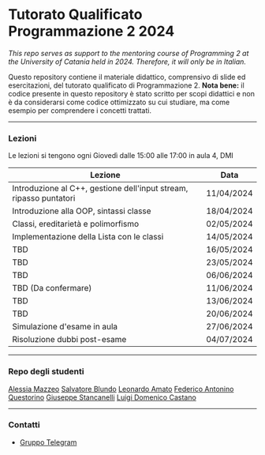 # Tutorato Qualificato Programmazione 2 2024

_This repo serves as support to the mentoring course of Programming 2 at the University of Catania held in 2024. Therefore, it will only be in Italian._

Questo repository contiene il materiale didattico, comprensivo di slide ed esercitazioni, del tutorato qualificato di Programmazione 2.
**Nota bene:** il codice presente in questo repository è stato scritto per scopi didattici e non è da considerarsi come codice ottimizzato su cui studiare, ma come esempio per comprendere i concetti trattati.

---

### Lezioni

Le lezioni si tengono ogni Giovedì dalle 15:00 alle 17:00 in aula 4, DMI

| Lezione                                                   | Data       |
| --------------------------------------------------------- | ---------- |
| Introduzione al C++, gestione dell'input stream, ripasso puntatori | 11/04/2024 |
| Introduzione alla OOP, sintassi classe | 18/04/2024 |
| Classi, ereditarietà e polimorfismo | 02/05/2024 |
| Implementazione della Lista con le classi | 14/05/2024 |
| TBD | 16/05/2024 |
| TBD | 23/05/2024 |
| TBD | 06/06/2024 |
| TBD (Da confermare) | 11/06/2024 |
| TBD | 13/06/2024 |
| TBD | 20/06/2024 |
| Simulazione d'esame in aula | 27/06/2024 |
| Risoluzione dubbi post-esame | 04/07/2024 |

---

### Repo degli studenti

[Alessia Mazzeo](https://github.com/mazzeoalessia/Programmazione2)
[Salvatore Blundo](https://github.com/sb-347/PROGRAMMAZIONE2)
[Leonardo Amato](https://github.com/leonardo0503/tutorato-prog2)
[Federico Antonino Questorino](https://github.com/DiscoHalo0/Prog2-tutorato.git)
[Giuseppe Stancanelli](https://github.com/Giuseppe-code/Programmazione-2.git)
[Luigi Domenico Castano](https://github.com/luigicast0408/Programmazione-II)

---

### Contatti
- [Gruppo Telegram](https://t.me/+CmBdQcu1bVhiMDA0)
